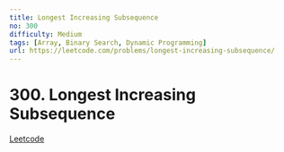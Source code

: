```yaml
---
title: Longest Increasing Subsequence
no: 300
difficulty: Medium
tags: [Array, Binary Search, Dynamic Programming]
url: https://leetcode.com/problems/longest-increasing-subsequence/
---
```


# 300. Longest Increasing Subsequence

[Leetcode](https://leetcode.com/problems/longest-increasing-subsequence/)


